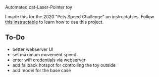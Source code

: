 Automated cat-Laser-Pointer toy

I made this for the 2020 "Pets Speed Challenge" on instructables.
Follow [this instructable](https://www.instructables.com/id/An-Automated-Cat-laser-pointer-toy/) to learn how to use this project.



##  To-Do
* better webserver UI
* set maximum movement speed
* enter wifi credentials via webserver
* add fallback hotspot for controlling the toy outside
* add model for the base case
